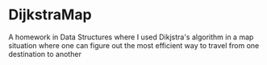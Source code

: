 # DijkstraMap
A homework in Data Structures where I used Dikjstra's algorithm in a map situation where one can figure out the most efficient way to travel from one destination to another
